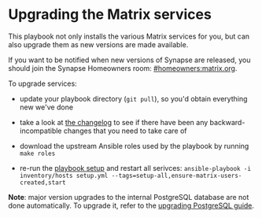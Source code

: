 # Upgrading the Matrix services

This playbook not only installs the various Matrix services for you, but can also upgrade them as new versions are made available.

If you want to be notified when new versions of Synapse are released, you should join the Synapse Homeowners room: [#homeowners:matrix.org](https://matrix.to/#/#homeowners:matrix.org).

To upgrade services:

- update your playbook directory (`git pull`), so you'd obtain everything new we've done

- take a look at [the changelog](../CHANGELOG.md) to see if there have been any backward-incompatible changes that you need to take care of

- download the upstream Ansible roles used by the playbook by running `make roles`

- re-run the [playbook setup](installing.md) and restart all serivces: `ansible-playbook -i inventory/hosts setup.yml --tags=setup-all,ensure-matrix-users-created,start`

**Note**: major version upgrades to the internal PostgreSQL database are not done automatically. To upgrade it, refer to the [upgrading PostgreSQL guide](maintenance-postgres.md#upgrading-postgresql).
